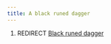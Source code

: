 ```yaml
---
title: A black runed dagger
---
```


1.  REDIRECT [Black runed dagger](Black_runed_dagger "wikilink")